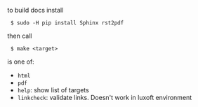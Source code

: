 to build docs install

```
 $ sudo -H pip install Sphinx rst2pdf
```

then call
```
 $ make <target>
```

<target> is one of:

* `html`
* `pdf`
* `help`: show list of targets
* `linkcheck`: validate links. Doesn't work in luxoft environment

